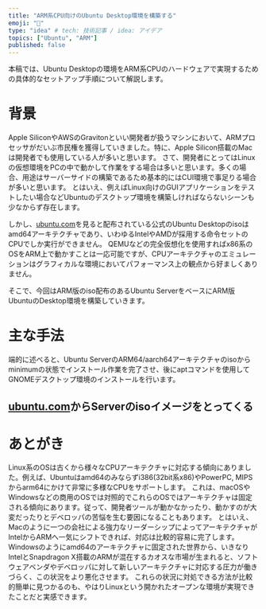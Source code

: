 ```yaml
---
title: "ARM系CPU向けのUbuntu Desktop環境を構築する"
emoji: "📝"
type: "idea" # tech: 技術記事 / idea: アイデア
topics: ["Ubuntu", "ARM"]
published: false
---
```


本稿では、Ubuntu Desktopの環境をARM系CPUのハードウェアで実現するための具体的なセットアップ手順について解説します。

# 背景

Apple SiliconやAWSのGravitonといい開発者が扱うマシンにおいて、ARMプロセッサがだいぶ市民権を獲得していきました。特に、Apple Silicon搭載のMacは開発者でも使用している人が多いと思います。
さて、開発者にとってはLinuxの仮想環境をPCの中で動かして作業をする場合は多いと思います。多くの場合、用途はサーバーサイドの構築であるため基本的にはCUI環境で事足りる場合が多いと思います。
とはいえ、例えばLinux向けのGUIアプリケーションをテストしたい場合などUbuntuのデスクトップ環境を構築しければならないシーンも少なからず存在します。

しかし、[ubuntu.com](ubuntu.com)を見ると配布されている公式のUbuntu Desktopのisoはamd64アーキテクチャであり、いわゆるIntelやAMDが採用する命令セットのCPUでしか実行ができません。
QEMUなどの完全仮想化を使用すればx86系のOSをARM上で動かすことは一応可能ですが、CPUアーキテクチャのエミュレーションはグラフィカルな環境においてパフォーマンス上の観点から好ましくありません。

そこで、今回はARM版のiso配布のあるUbuntu ServerをベースにARM版UbuntuのDesktop環境を構築していきます。

# 主な手法

端的に述べると、Ubuntu ServerのARM64/aarch64アーキテクチャのisoからminimumの状態でインストール作業を完了させ、後にaptコマンドを使用してGNOMEデスクトップ環境のインストールを行います。


## [ubuntu.com](ubuntu.com)からServerのisoイメージをとってくる




# あとがき

Linux系のOSは古くから様々なCPUアーキテクチャに対応する傾向にありました。例えば、Ubuntuはamd64のみならずi386(32bit系x86)やPowerPC, MIPSからarm64にかけて非常に多様なCPUをサポートします。
これは、macOSやWindowsなどの商用のOSでは対照的でこれらのOSではアーキテクチャは固定される傾向にあります。従って、開発者ツールが動かなかったり、動かすのが大変だったりとデベロッパの苦悩を生む要因になることもあります。
とはいえ、Macのように一つの会社による強力なリーダーシップによってアーキテクチャがIntelからARMへ一気にシフトできれば、対応は比較的容易に完了します。
Windowsのようにamd64のアーキテクチャに固定された世界から、いきなりIntelとSnapdragon X搭載のARMが混在するカオスな市場が生まれると、ソフトウェアベンダやデベロッパに対して新しいアーキテクチャに対応する圧力が働きづらく、この状況をより悪化させます。
これらの状況に対処できる方法が比較的簡単に見つかるのも、やはりLinuxという開かれたオープンな環境が実現できたことだと実感できます。

